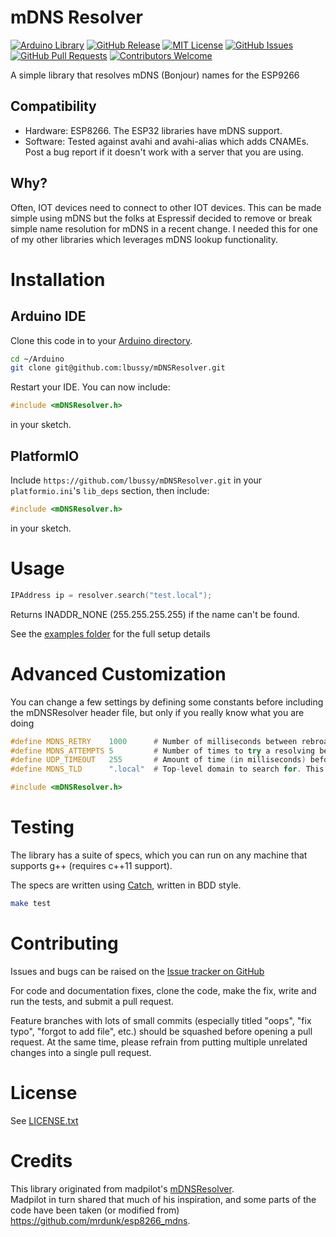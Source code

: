 # mDNS Resolver

[![Arduino Library](https://www.ardu-badge.com/badge/LCBUrl.svg?style=plastic)](https://www.ardu-badge.com/LCBUrl)
[![GitHub Release](https://img.shields.io/github/v/release/lbussy/LCBUrl.svg?style=plastic)](https://github.com/lbussy/LCBUrl/releases)
[![MIT License](https://img.shields.io/github/license/lbussy/LCBUrl?style=plastic)](https://github.com/lbussy/LCBUrl/blob/master/LICENSE)
[![GitHub Issues](https://img.shields.io/github/issues/lbussy/LCBUrl?style=plastic)](http://github.com/lbussy/LCBUrl/issues)
[![GitHub Pull Requests](https://img.shields.io/github/issues-pr/lbussy/LCBUrl?style=plastic)](http://github.com/lbussy/LCBUrl/pulls)
[![Contributors Welcome](https://img.shields.io/badge/contributions-welcome-brightgreen.svg?style=plastic)](#Contributing)

A simple library that resolves mDNS (Bonjour) names for the ESP9266

## Compatibility

* Hardware: ESP8266.  The ESP32 libraries have mDNS support.
* Software: Tested against avahi and avahi-alias which adds CNAMEs. Post a bug report if it doesn't work with a server that you are using.

## Why?

Often, IOT devices need to connect to other IOT devices.  This can be made simple using mDNS but the folks at Espressif decided to remove or break simple name resolution for mDNS in a recent change.  I needed this for one of my other libraries which leverages mDNS lookup functionality.

# Installation

## Arduino IDE

Clone this code in to your [Arduino directory](https://www.arduino.cc/en/Guide/Libraries#toc5).

``` bash
cd ~/Arduino
git clone git@github.com:lbussy/mDNSResolver.git
```

Restart your IDE. You can now include:

``` cpp
#include <mDNSResolver.h>
```

in your sketch.

## PlatformIO

Include `https://github.com/lbussy/mDNSResolver.git` in your `platformio.ini`'s `lib_deps` section, then include:

``` cpp
#include <mDNSResolver.h>
```

in your sketch.

# Usage

``` cpp
IPAddress ip = resolver.search("test.local");
```

Returns INADDR_NONE (255.255.255.255) if the name can't be found.

See the [examples folder](https://github.com/lbussy/mDNSResolver/tree/master/examples) for the full setup details

# Advanced Customization

You can change a few settings by defining some constants before including the mDNSResolver header file, but only if you really know what you are doing

``` cpp
#define MDNS_RETRY    1000      # Number of milliseconds between rebroadcasting a name query
#define MDNS_ATTEMPTS 5         # Number of times to try a resolving before giving up
#define UDP_TIMEOUT   255       # Amount of time (in milliseconds) before giving up on the UDP packet
#define MDNS_TLD      ".local"  # Top-level domain to search for. This can technically be anything, but pretty much everyone says leave it as .local

#include <mDNSResolver.h>
```

# Testing

The library has a suite of specs, which you can run on any machine that supports g++ (requires c++11 support).

The specs are written using [Catch](https://github.com/philsquared/Catch), written in BDD style.

```bash
make test
```

# Contributing

Issues and bugs can be raised on the [Issue tracker on GitHub](https://github.com/lbussy/mDNSResolver/issues)

For code and documentation fixes, clone the code, make the fix, write and run the tests, and submit a pull request.

Feature branches with lots of small commits (especially titled "oops", "fix typo", "forgot to add file", etc.) should be squashed before opening a pull request. At the same time, please refrain from putting multiple unrelated changes into a single pull request.

# License

See [LICENSE.txt](https://github.com/madpilot/mDNSResolver/tree/master/LICENSE.txt)

# Credits

This library originated from madpilot's [mDNSResolver](https://github.com/madpilot/mDNSResolver/).  
Madpilot in turn shared that much of his inspiration, and some parts of the code have been taken (or modified from) https://github.com/mrdunk/esp8266_mdns.
